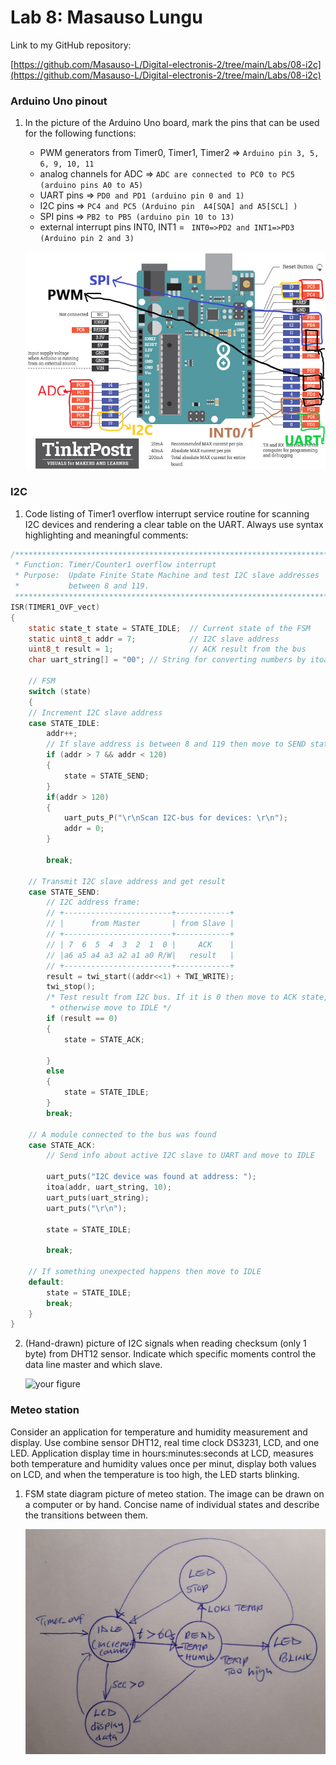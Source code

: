 # Lab 8: Masauso Lungu

Link to my GitHub repository:

[https://github.com/Masauso-L/Digital-electronis-2/tree/main/Labs/08-i2c](https://github.com/Masauso-L/Digital-electronis-2/tree/main/Labs/08-i2c)

### Arduino Uno pinout

1. In the picture of the Arduino Uno board, mark the pins that can be used for the following functions:
   * PWM generators from Timer0, Timer1, Timer2 => `Arduino pin 3, 5, 6, 9, 10, 11`
   * analog channels for ADC => `ADC are connected to PC0 to PC5 (arduino pins A0 to A5)`
   * UART pins => `PD0 and PD1 (arduino pin 0 and 1)`
   * I2C pins  => `PC4 and PC5 (Arduino pin  A4[SQA] and A5[SCL] )`
   * SPI pins  => `PB2 to PB5 (arduino pin 10 to 13)`
   * external interrupt pins INT0, INT1  = ` INT0=>PD2 and INT1=>PD3 (Arduino pin 2 and 3)`

   ![your figure](Images/arduino_uno_pinout.png)

### I2C

1. Code listing of Timer1 overflow interrupt service routine for scanning I2C devices and rendering a clear table on the UART. Always use syntax highlighting and meaningful comments:

```c
/**********************************************************************
 * Function: Timer/Counter1 overflow interrupt
 * Purpose:  Update Finite State Machine and test I2C slave addresses 
 *           between 8 and 119.
 **********************************************************************/
ISR(TIMER1_OVF_vect)
{
    static state_t state = STATE_IDLE;  // Current state of the FSM
    static uint8_t addr = 7;            // I2C slave address
    uint8_t result = 1;                 // ACK result from the bus
    char uart_string[] = "00"; // String for converting numbers by itoa()

    // FSM
    switch (state)
    {
    // Increment I2C slave address
    case STATE_IDLE:
        addr++;
        // If slave address is between 8 and 119 then move to SEND state
		if (addr > 7 && addr < 120)
		{
			state = STATE_SEND;
		}
		if(addr > 120)
		{
			uart_puts_P("\r\nScan I2C-bus for devices: \r\n");
			addr = 0;
		}

        break;
    
    // Transmit I2C slave address and get result
    case STATE_SEND:
        // I2C address frame:
        // +------------------------+------------+
        // |      from Master       | from Slave |
        // +------------------------+------------+
        // | 7  6  5  4  3  2  1  0 |     ACK    |
        // |a6 a5 a4 a3 a2 a1 a0 R/W|   result   |
        // +------------------------+------------+
        result = twi_start((addr<<1) + TWI_WRITE);
        twi_stop();
        /* Test result from I2C bus. If it is 0 then move to ACK state, 
         * otherwise move to IDLE */
        if (result == 0)
		{
			state = STATE_ACK;
			
		}
		else
		{
			state = STATE_IDLE;
		}
        break;

    // A module connected to the bus was found
    case STATE_ACK:
        // Send info about active I2C slave to UART and move to IDLE
		
		uart_puts("I2C device was found at address: ");
		itoa(addr, uart_string, 10);
		uart_puts(uart_string);
		uart_puts("\r\n");

		state = STATE_IDLE;

        break;

    // If something unexpected happens then move to IDLE
    default:
        state = STATE_IDLE;
        break;
    }
}
```

2. (Hand-drawn) picture of I2C signals when reading checksum (only 1 byte) from DHT12 sensor. Indicate which specific moments control the data line master and which slave.

   ![your figure]()

### Meteo station

Consider an application for temperature and humidity measurement and display. Use combine sensor DHT12, real time clock DS3231, LCD, and one LED. Application display time in hours:minutes:seconds at LCD, measures both temperature and humidity values once per minut, display both values on LCD, and when the temperature is too high, the LED starts blinking.

1. FSM state diagram picture of meteo station. The image can be drawn on a computer or by hand. Concise name of individual states and describe the transitions between them.

   ![FSM](Images/FSM.jpeg)